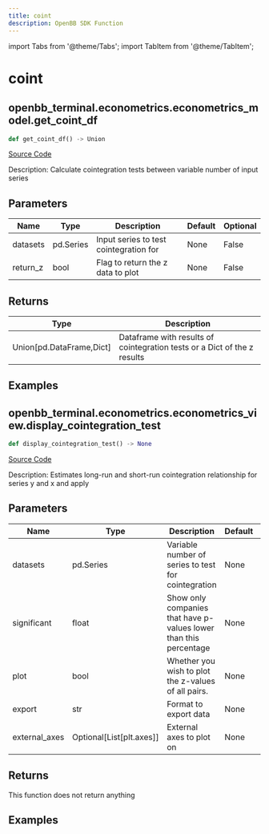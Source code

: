 ```yaml
---
title: coint
description: OpenBB SDK Function
---
```


import Tabs from '@theme/Tabs';
import TabItem from '@theme/TabItem';

# coint

<Tabs>
<TabItem value="model" label="Model" default>

## openbb_terminal.econometrics.econometrics_model.get_coint_df

```python title='openbb_terminal/econometrics/econometrics_model.py'
def get_coint_df() -> Union
```
[Source Code](https://github.com/OpenBB-finance/OpenBBTerminal/tree/main/openbb_terminal/econometrics/econometrics_model.py#L249)

Description: Calculate cointegration tests between variable number of input series

## Parameters

| Name | Type | Description | Default | Optional |
| ---- | ---- | ----------- | ------- | -------- |
| datasets | pd.Series | Input series to test cointegration for | None | False |
| return_z | bool | Flag to return the z data to plot | None | False |

## Returns

| Type | Description |
| ---- | ----------- |
| Union[pd.DataFrame,Dict] | Dataframe with results of cointegration tests or a Dict of the z results |

## Examples



</TabItem>
<TabItem value="view" label="View">

## openbb_terminal.econometrics.econometrics_view.display_cointegration_test

```python title='openbb_terminal/econometrics/econometrics_view.py'
def display_cointegration_test() -> None
```
[Source Code](https://github.com/OpenBB-finance/OpenBBTerminal/tree/main/openbb_terminal/econometrics/econometrics_view.py#L314)

Description: Estimates long-run and short-run cointegration relationship for series y and x and apply

## Parameters

| Name | Type | Description | Default | Optional |
| ---- | ---- | ----------- | ------- | -------- |
| datasets | pd.Series | Variable number of series to test for cointegration | None | False |
| significant | float | Show only companies that have p-values lower than this percentage | None | False |
| plot | bool | Whether you wish to plot the z-values of all pairs. | None | False |
| export | str | Format to export data | None | False |
| external_axes | Optional[List[plt.axes]] | External axes to plot on | None | False |

## Returns

This function does not return anything

## Examples



</TabItem>
</Tabs>